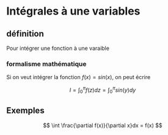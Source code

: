 # Intégrales à une variables

## définition

Pour intégrer une fonction à une varaible

### formalisme mathématique 

Si on veut intégrer la fonction $f(x) = sin(x)$, on peut écrire 

$$
I = \int_0^\pi f(z)dz = \int_0^\pi sin(y)dy 
$$

## Exemples

$$
\int \frac{\partial f(x)}{\partial x}dx = f(x)
$$
